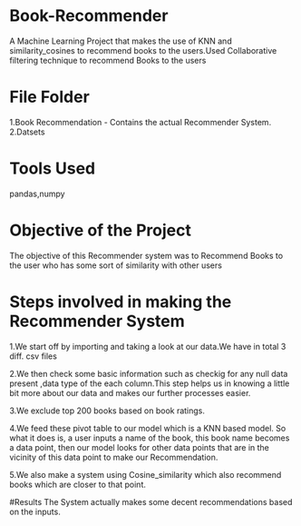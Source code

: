# Book-Recommender

A Machine Learning Project that makes the use of KNN and similarity_cosines to recommend books to the users.Used Collaborative filtering technique to recommend Books to the users

# File Folder

1.Book Recommendation - Contains the actual Recommender System.
2.Datsets

# Tools Used

pandas,numpy
 
# Objective of the Project

The objective of this Recommender system was to Recommend Books to the user who has some sort of similarity with other users 


# Steps involved in making the Recommender System

1.We start off by importing and taking a look at our data.We have in total 3 diff. csv files

2.We then check some basic information such as checkig for any null data present ,data type of the each column.This step helps us in knowing a little bit more about our data and makes our further processes easier.

3.We exclude top 200 books based on book ratings.

4.We feed these pivot table to our model which is a KNN based model. So what it does is, a user inputs a name of the book, this book name becomes a data point, then our model looks for other data points that are in the vicinity of this data point to make our Recommendation.

5.We also make a system using Cosine_similarity which also recommend books which are closer to that point.

#Results
The System actually makes some decent recommendations based on the inputs.
